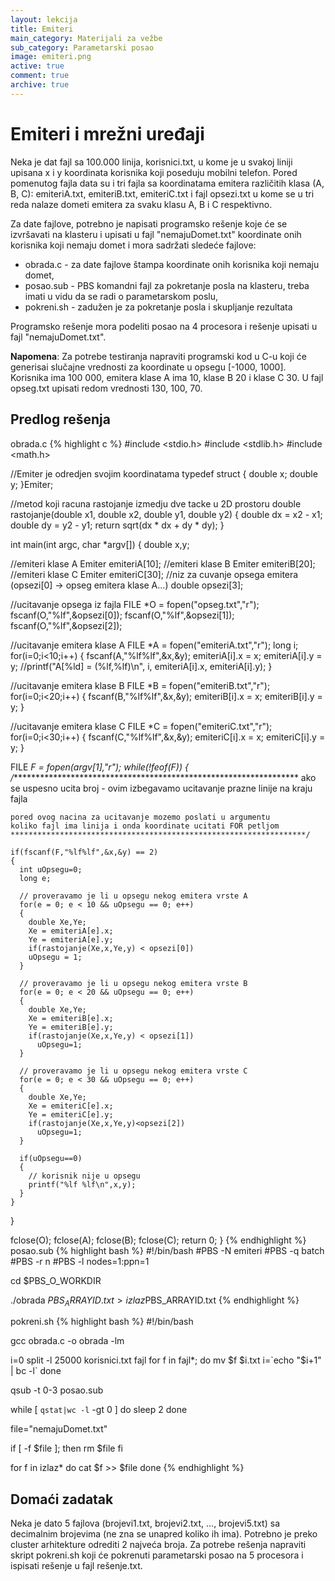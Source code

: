 ```yaml
---
layout: lekcija
title: Emiteri
main_category: Materijali za vežbe
sub_category: Parametarski posao
image: emiteri.png
active: true
comment: true
archive: true
---
```


# Emiteri i mrežni uređaji

Neka je dat fajl sa 100.000 linija, korisnici.txt, u kome je u svakoj liniji upisana x i y koordinata korisnika koji poseduju mobilni telefon. Pored pomenutog fajla data su i tri fajla sa koordinatama emitera različitih klasa (A, B, C): emiteriA.txt, emiteriB.txt, emiteriC.txt i fajl opsezi.txt u kome se u tri reda nalaze dometi emitera za svaku klasu A, B i C respektivno.

Za date fajlove, potrebno je napisati programsko rešenje koje će se izvršavati na klasteru i upisati u fajl "nemajuDomet.txt" koordinate onih korisnika koji nemaju domet i mora sadržati sledeće fajlove:

* obrada.c - za date fajlove štampa koordinate onih korisnika koji nemaju domet,
* posao.sub - PBS komandni fajl za pokretanje posla na klasteru, treba imati u vidu da se radi o parametarskom poslu,
* pokreni.sh - zadužen je za pokretanje posla i skupljanje rezultata

Programsko rešenje mora podeliti posao na 4 procesora i rešenje upisati u fajl "nemajuDomet.txt".

**Napomena**: Za potrebe testiranja napraviti programski kod u C-u koji će generisai slučajne vrednosti za koordinate u opsegu [-1000, 1000]. Korisnika ima 100 000, emitera klase A ima 10, klase B 20 i klase C 30. U fajl opseg.txt upisati redom vrednosti 130, 100, 70.

## Predlog rešenja

obrada.c
{% highlight c %}
#include <stdio.h>
#include <stdlib.h>
#include <math.h>

//Emiter je odredjen svojim koordinatama
typedef struct
{
  double x;
  double y;
}Emiter;

//metod koji racuna rastojanje izmedju dve tacke u 2D prostoru
double rastojanje(double x1, double x2, double y1, double y2)
{
  double dx = x2 - x1;
  double dy = y2 - y1;
  return sqrt(dx * dx + dy * dy);
}

int main(int argc, char *argv[])
{
  double x,y;

  //emiteri klase A
  Emiter emiteriA[10];
  //emiteri klase B
  Emiter emiteriB[20];
  //emiteri klase C
  Emiter emiteriC[30];
  //niz za cuvanje opsega emitera (opsezi[0] -> opseg emitera klase A...)
  double opsezi[3];

  //ucitavanje opsega iz fajla
  FILE *O = fopen("opseg.txt","r");
  fscanf(O,"%lf",&opsezi[0]);
  fscanf(O,"%lf",&opsezi[1]);
  fscanf(O,"%lf",&opsezi[2]);

  //ucitavanje emitera klase A
  FILE *A = fopen("emiteriA.txt","r");
  long i;
  for(i=0;i<10;i++)
  {
    fscanf(A,"%lf%lf",&x,&y);
    emiteriA[i].x = x;
    emiteriA[i].y = y;
    //printf("A[%ld] = (%lf,%lf)\n", i, emiteriA[i].x, emiteriA[i].y);
  }

  //ucitavanje emitera klase B
  FILE *B = fopen("emiteriB.txt","r");
  for(i=0;i<20;i++)
  {
    fscanf(B,"%lf%lf",&x,&y);
    emiteriB[i].x = x;
    emiteriB[i].y = y;
  }

  //ucitavanje emitera klase C
  FILE *C = fopen("emiteriC.txt","r");
  for(i=0;i<30;i++)
  {
    fscanf(C,"%lf%lf",&x,&y);
    emiteriC[i].x = x;
    emiteriC[i].y = y;
  }

  FILE *F = fopen(argv[1],"r");
  while(!feof(F))
  {
    /******************************************************************
    ako se uspesno ucita broj -
    ovim izbegavamo ucitavanje prazne linije na kraju fajla

    pored ovog nacina za ucitavanje mozemo poslati u argumentu
    koliko fajl ima linija i onda koordinate ucitati FOR petljom
    ******************************************************************/

    if(fscanf(F,"%lf%lf",&x,&y) == 2)
    {
      int uOpsegu=0;
      long e;

      // proveravamo je li u opsegu nekog emitera vrste A
      for(e = 0; e < 10 && uOpsegu == 0; e++)
      {
        double Xe,Ye;
        Xe = emiteriA[e].x;
        Ye = emiteriA[e].y;
        if(rastojanje(Xe,x,Ye,y) < opsezi[0])
        uOpsegu = 1;
      }

      // proveravamo je li u opsegu nekog emitera vrste B
      for(e = 0; e < 20 && uOpsegu == 0; e++)
      {
        double Xe,Ye;
        Xe = emiteriB[e].x;
        Ye = emiteriB[e].y;
        if(rastojanje(Xe,x,Ye,y) < opsezi[1])
          uOpsegu=1;
      }

      // proveravamo je li u opsegu nekog emitera vrste C
      for(e = 0; e < 30 && uOpsegu == 0; e++)
      {
        double Xe,Ye;
        Xe = emiteriC[e].x;
        Ye = emiteriC[e].y;
        if(rastojanje(Xe,x,Ye,y)<opsezi[2])
          uOpsegu=1;
      }

      if(uOpsegu==0)
      {
        // korisnik nije u opsegu
        printf("%lf %lf\n",x,y);
      }
    }
  }

  fclose(O);
  fclose(A);
  fclose(B);
  fclose(C);
  return 0;
}
{% endhighlight %}
posao.sub
{% highlight bash %}
#!/bin/bash
#PBS -N emiteri
#PBS -q batch
#PBS -r n
#PBS -l nodes=1:ppn=1

cd $PBS_O_WORKDIR

./obrada $PBS_ARRAYID.txt > izlaz$PBS_ARRAYID.txt
{% endhighlight %}

pokreni.sh
{% highlight bash %}
#!/bin/bash

gcc obrada.c -o obrada -lm

i=0
split -l 25000 korisnici.txt fajl
for f in fajl*; do
  mv $f $i.txt
  i=`echo "$i+1" | bc -l`
done

qsub -t 0-3 posao.sub

while [ `qstat|wc -l` -gt 0 ]
do
  sleep 2
done

file="nemajuDomet.txt"

if [ -f $file ]; then
  rm $file
fi

for f in izlaz*
do
  cat $f >> $file
done
{% endhighlight %}

## Domaći zadatak

Neka je dato 5 fajlova (brojevi1.txt, brojevi2.txt, ..., brojevi5.txt) sa decimalnim brojevima (ne zna se unapred koliko ih ima). Potrebno je preko cluster arhitekture odrediti 2 najveća broja. Za potrebe rešenja napraviti skript pokreni.sh koji će pokrenuti parametarski posao na 5 procesora i ispisati rešenje u fajl rešenje.txt.
